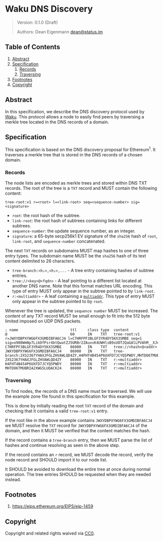 # Waku DNS Discovery

> Version: 0.1.0 (Draft)
>
> Authors: Dean Eigenmann <dean@status.im>

## Table of Contents

1. [Abstract](#abstract)
2. [Specification](#specification)
    1. [Records](#records)
    2. [Traversing](#traversing)
3. [Footnotes](#footnotes)
4. [Copyright](#copyright)

## Abstract

In this specification, we describe the DNS discovery protocol used by [Waku](./waku.md). This protocol allows a node to easily find peers by traversing a merkle tree located in the DNS records of a domain.

## Specification

This specification is based on the DNS discovery proposal for Ethereum<sup>1</sup>. It traverses a merkle tree that is stored in the DNS records of a chosen domain.

### Records

The node lists are encoded as merkle trees and stored within DNS TXT records. The root of the tree is a `TXT` record and MUST contain the following content:

```
tree-root:v1 r=<root> l=<link-root> seq=<sequence-number> sig=<signature>
```

- `root`: the root hash of the subtree.
- `link-root`:  the root hash of subtrees containing links for different subtrees.
- `sequence-number`: the update sequence number, as an integer.
- `signature`: a 65-byte secp256k1 EV signature of the `sha256` hash of `root`, `link-root`, and `sequence-number` concatenated.

The next `TXT` records on subdomains MUST map hashes to one of three entry types. The subdomain name MUST be the `sha256` hash of its text content delimited to 26 characters.

- `tree-branch:<h₁>,<h₂>,...` - A tree entry containing hashes of subtree entries.
- `tree://<key>@<fqdn>` - A leaf pointing to a different list located at another DNS name. Note that this format matches URL encoding. This type of entry MUST only appear in the subtree pointed to by `link-root`.
- `r:<multiaddr>` - A leaf containing a [`multiaddr`](https://github.com/multiformats/multiaddr). This type of entry MUST only appear in the subtree pointed to by `root`.

Whenever the tree is updated, the `sequence number` MUST be increased. The content of any TXT record MUST be small enough to fit into the 512 byte limited imposed on UDP DNS packets.

```
; name                        ttl     class type  content
@                             60      IN    TXT   tree-root:v1 r=JWXYDBPXYWG6FX3GMDIBFA6CJ4 l=C7HRFPF3BLGF3YR4DY5KX3SMBE seq=1 sig=o908WmNp7LibOfPsr4btQwatZJ5URBr2ZAuxvK4UWHlsB9sUOTJQaGAlLPVAhM__XJesCHxLISo94z5Z2a463gA
C7HRFPF3BLGF3YR4DY5KX3SMBE    86900   IN    TXT   tree://<hash>@<addr>
JWXYDBPXYWG6FX3GMDIBFA6CJ4    86900   IN    TXT   tree-branch:2XS2367YHAXJFGLZHVAWLQD4ZY,H4FHT4B454P6UXFD7JCYQ5PWDY,MHTDO6TMUBRIA2XWG5LUDACK24
2XS2367YHAXJFGLZHVAWLQD4ZY    86900   IN    TXT   r:<multiaddr>
H4FHT4B454P6UXFD7JCYQ5PWDY    86900   IN    TXT   r:<multiaddr>
MHTDO6TMUBRIA2XWG5LUDACK24    86900   IN    TXT   r:<multiaddr>

```

### Traversing

To find nodes, the records of a DNS name must be traversed. We will use the example zone file found in this specification for this example.

This is done by initially reading the root `TXT` record of the domain and checking that it contains a valid `tree-root:v1` entry. 

If the root like in the above example contains `JWXYDBPXYWG6FX3GMDIBFA6CJ4` we MUST resolve the `TXT` record for `JWXYDBPXYWG6FX3GMDIBFA6CJ4` of the domain, and then it MUST be verified that the content matches the hash.

If the record contains a `tree-branch` entry, then we MUST parse the list of hashes and continue resolving as seen in the above step.

If the record contains an `r` record, we MUST decode the record, verify the node record and SHOULD import it to our node list.

It SHOULD be avoided to download the entire tree at once during normal operation. The tree entries SHOULD be requested when they are needed instead.

## Footnotes
1. <https://eips.ethereum.org/EIPS/eip-1459>

## Copyright

Copyright and related rights waived via [CC0](https://creativecommons.org/publicdomain/zero/1.0/).
